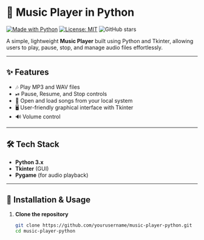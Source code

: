 # 🎵 Music Player in Python

[![Made with Python](https://img.shields.io/badge/Made%20with-Python-blue.svg)](https://www.python.org/)
[![License: MIT](https://img.shields.io/badge/License-MIT-green.svg)](LICENSE)
![GitHub stars](https://img.shields.io/github/stars/yourusername/music-player-python?style=social)

A simple, lightweight **Music Player** built using Python and Tkinter, allowing users to play, pause, stop, and manage audio files effortlessly.

---

## ✨ Features
- 🎶 Play MP3 and WAV files
- ⏯ Pause, Resume, and Stop controls
- 📂 Open and load songs from your local system
- 🖥 User-friendly graphical interface with Tkinter
- 🔊 Volume control

---

## 🛠 Tech Stack
- **Python 3.x**
- **Tkinter** (GUI)
- **Pygame** (for audio playback)

---



## 🚀 Installation & Usage

1. **Clone the repository**
   ```bash
   git clone https://github.com/yourusername/music-player-python.git
   cd music-player-python
